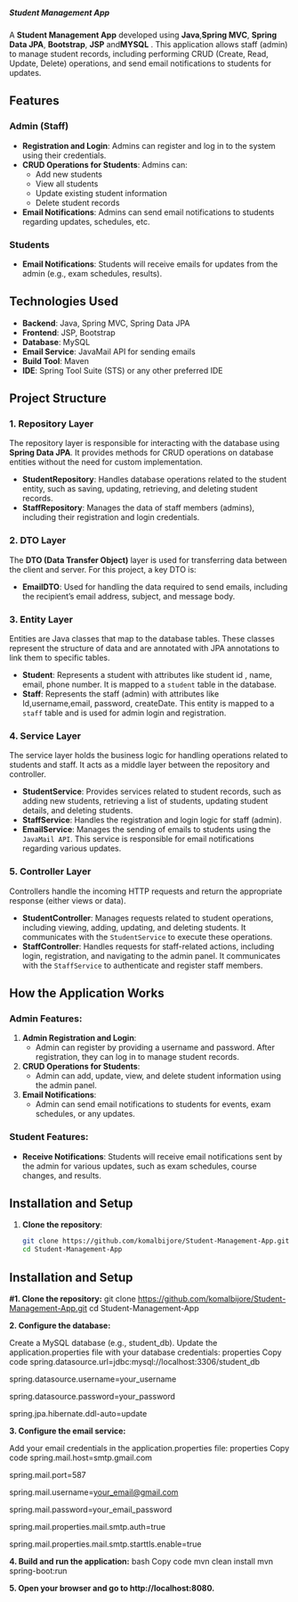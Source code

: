 ##### Student Management App

A **Student Management App** developed using **Java**,**Spring MVC**, **Spring Data JPA**, **Bootstrap**, **JSP** and**MYSQL** . This application allows staff (admin) to manage student records, including performing CRUD (Create, Read, Update, Delete) operations, and send email notifications to students for updates.

## Features

### Admin (Staff)
- **Registration and Login**: Admins can register and log in to the system using their credentials.
- **CRUD Operations for Students**: Admins can:
  - Add new students
  - View all students
  - Update existing student information
  - Delete student records
- **Email Notifications**: Admins can send email notifications to students regarding updates, schedules, etc.

### Students
- **Email Notifications**: Students will receive emails for updates from the admin (e.g., exam schedules, results).

## Technologies Used

- **Backend**: Java, Spring MVC, Spring Data JPA
- **Frontend**: JSP, Bootstrap
- **Database**: MySQL
- **Email Service**: JavaMail API for sending emails
- **Build Tool**: Maven
- **IDE**: Spring Tool Suite (STS) or any other preferred IDE

## Project Structure

### 1. **Repository Layer**
The repository layer is responsible for interacting with the database using **Spring Data JPA**. It provides methods for CRUD operations on database entities without the need for custom implementation.

- **StudentRepository**: Handles database operations related to the student entity, such as saving, updating, retrieving, and deleting student records.
- **StaffRepository**: Manages the data of staff members (admins), including their registration and login credentials.

### 2. **DTO Layer**
The **DTO (Data Transfer Object)** layer is used for transferring data between the client and server. For this project, a key DTO is:

- **EmailDTO**: Used for handling the data required to send emails, including the recipient’s email address, subject, and message body.

### 3. **Entity Layer**
Entities are Java classes that map to the database tables. These classes represent the structure of data and are annotated with JPA annotations to link them to specific tables.

- **Student**: Represents a student with attributes like student id , name, email, phone number. It is mapped to a `student` table in the database.
- **Staff**: Represents the staff (admin) with attributes like Id,username,email, password, createDate. This entity is mapped to a `staff` table and is used for admin login and registration.

### 4. **Service Layer**
The service layer holds the business logic for handling operations related to students and staff. It acts as a middle layer between the repository and controller.

- **StudentService**: Provides services related to student records, such as adding new students, retrieving a list of students, updating student details, and deleting students.
- **StaffService**: Handles the registration and login logic for staff (admin).
- **EmailService**: Manages the sending of emails to students using the `JavaMail API`. This service is responsible for email notifications regarding various updates.

### 5. **Controller Layer**
Controllers handle the incoming HTTP requests and return the appropriate response (either views or data). 

- **StudentController**: Manages requests related to student operations, including viewing, adding, updating, and deleting students. It communicates with the `StudentService` to execute these operations.
- **StaffController**: Handles requests for staff-related actions, including login, registration, and navigating to the admin panel. It communicates with the `StaffService` to authenticate and register staff members.

## How the Application Works

### Admin Features:
1. **Admin Registration and Login**:
   - Admin can register by providing a username and password. After registration, they can log in to manage student records.
2. **CRUD Operations for Students**:
   - Admin can add, update, view, and delete student information using the admin panel.
3. **Email Notifications**:
   - Admin can send email notifications to students for events, exam schedules, or any updates.

### Student Features:
- **Receive Notifications**: Students will receive email notifications sent by the admin for various updates, such as exam schedules, course changes, and results.

## Installation and Setup

1. **Clone the repository**:
   ```bash
   git clone https://github.com/komalbijore/Student-Management-App.git
   cd Student-Management-App


## Installation and Setup

**#1. Clone the repository:**
git clone https://github.com/komalbijore/Student-Management-App.git
cd Student-Management-App

**2. Configure the database:**

Create a MySQL database (e.g., student_db).
Update the application.properties file with your database credentials:
properties
Copy code
spring.datasource.url=jdbc:mysql://localhost:3306/student_db

spring.datasource.username=your_username

spring.datasource.password=your_password

spring.jpa.hibernate.ddl-auto=update

**3. Configure the email service:**

Add your email credentials in the application.properties file:
properties
Copy code
spring.mail.host=smtp.gmail.com

spring.mail.port=587

spring.mail.username=your_email@gmail.com

spring.mail.password=your_email_password

spring.mail.properties.mail.smtp.auth=true

spring.mail.properties.mail.smtp.starttls.enable=true

**4. Build and run the application:**
bash
Copy code
  mvn clean install
  mvn spring-boot:run

**5. Open your browser and go to http://localhost:8080.**
